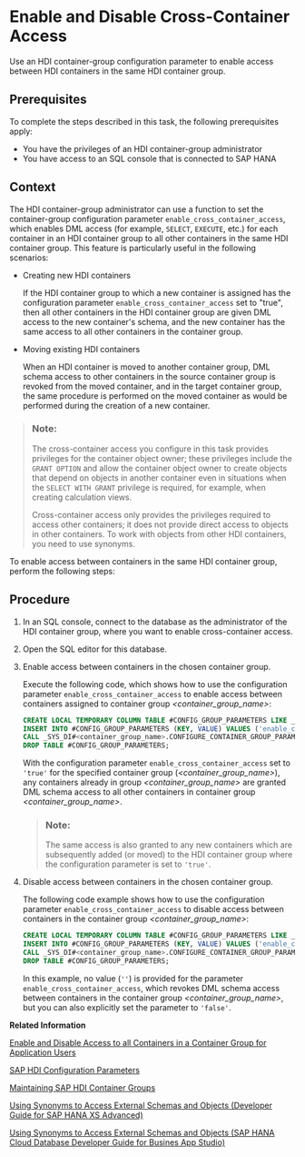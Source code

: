<!-- loioc3c34fdeccae423ea2071fd61acba787 -->

# Enable and Disable Cross-Container Access

Use an HDI container-group configuration parameter to enable access between HDI containers in the same HDI container group.



<a name="loioc3c34fdeccae423ea2071fd61acba787__prereq_mkk_w1t_ytb"/>

## Prerequisites

To complete the steps described in this task, the following prerequisites apply:

-   You have the privileges of an HDI container-group administrator
-   You have access to an SQL console that is connected to SAP HANA



## Context

The HDI container-group administrator can use a function to set the container-group configuration parameter `enable_cross_container_access`, which enables DML access \(for example, `SELECT`, `EXECUTE`, etc.\) for each container in an HDI container group to all other containers in the same HDI container group. This feature is particularly useful in the following scenarios:

-   Creating new HDI containers

    If the HDI container group to which a new container is assigned has the configuration parameter `enable_cross_container_access` set to "true", then all other containers in the HDI container group are given DML access to the new container's schema, and the new container has the same access to all other containers in the container group.

-   Moving existing HDI containers

    When an HDI container is moved to another container group, DML schema access to other containers in the source container group is revoked from the moved container, and in the target container group, the same procedure is performed on the moved container as would be performed during the creation of a new container.


> ### Note:  
> The cross-container access you configure in this task provides privileges for the container object owner; these privileges include the `GRANT OPTION` and allow the container object owner to create objects that depend on objects in another container even in situations when the `SELECT WITH GRANT` privilege is required, for example, when creating calculation views.
> 
> Cross-container access only provides the privileges required to access other containers; it does not provide direct access to objects in other containers. To work with objects from other HDI containers, you need to use synonyms.

To enable access between containers in the same HDI container group, perform the following steps:



## Procedure

1.  In an SQL console, connect to the database as the administrator of the HDI container group, where you want to enable cross-container access.

2.  Open the SQL editor for this database.

3.  Enable access between containers in the chosen container group.

    Execute the following code, which shows how to use the configuration parameter `enable_cross_container_access` to enable access between containers assigned to container group *<container\_group\_name\>*:

    ```sql
    CREATE LOCAL TEMPORARY COLUMN TABLE #CONFIG_GROUP_PARAMETERS LIKE _SYS_DI.TT_PARAMETERS; 
    INSERT INTO #CONFIG_GROUP_PARAMETERS (KEY, VALUE) VALUES ('enable_cross_container_access', 'true'); 
    CALL _SYS_DI#<container_group_name>.CONFIGURE_CONTAINER_GROUP_PARAMETERS(#CONFIG_GROUP_PARAMETERS, _SYS_DI.T_NO_PARAMETERS, ?, ?, ?); 
    DROP TABLE #CONFIG_GROUP_PARAMETERS; 
    ```

    With the configuration parameter `enable_cross_container_access` set to `'true'` for the specified container group \(*<container\_group\_name\>*\), any containers already in group *<container\_group\_name\>* are granted DML schema access to all other containers in container group *<container\_group\_name\>*.

    > ### Note:  
    > The same access is also granted to any new containers which are subsequently added \(or moved\) to the HDI container group where the configuration parameter is set to `'true'`.

4.  Disable access between containers in the chosen container group.

    The following code example shows how to use the configuration parameter `enable_cross_container_access` to disable access between containers in the container group *<container\_group\_name\>*:

    ```sql
    CREATE LOCAL TEMPORARY COLUMN TABLE #CONFIG_GROUP_PARAMETERS LIKE _SYS_DI.TT_PARAMETERS; 
    INSERT INTO #CONFIG_GROUP_PARAMETERS (KEY, VALUE) VALUES ('enable_cross_container_access', ''); 
    CALL _SYS_DI#<container_group_name>.CONFIGURE_CONTAINER_GROUP_PARAMETERS(#CONFIG_GROUP_PARAMETERS, _SYS_DI.T_NO_PARAMETERS, ?, ?, ?); 
    DROP TABLE #CONFIG_GROUP_PARAMETERS; 
    ```

    In this example, no value \(`''`\) is provided for the parameter `enable_cross_container_access`, which revokes DML schema access between containers in the container group *<container\_group\_name\>*, but you can also explicitly set the parameter to `'false'`.


**Related Information**  


[Enable and Disable Access to all Containers in a Container Group for Application Users](enable-and-disable-access-to-all-contain-9dd2703.md "Use a group configuration parameter to enable and disable access to all containers in a container group for an application run-time user.")

[SAP HDI Configuration Parameters](../13-HDI-Cloud-Admin-Maintain-HDI/sap-hdi-configuration-parameters-1d9582a.md "Configuration parameters are used to configure the behavior of SAP HANA Deployment Infrastructure (HDI).")

[Maintaining SAP HDI Container Groups](maintaining-sap-hdi-container-groups-4e9d597.md "The administrator of an SAP HDI container group is responsible for managing the SAP HDI containers that are organized into one or more HDI container groups.")

[Using Synonyms to Access External Schemas and Objects \(Developer Guide for SAP HANA XS Advanced\)](https://help.sap.com/docs/SAP_HANA_PLATFORM/4505d0bdaf4948449b7f7379d24d0f0d/bdc9f7ae66134c279a5f3683bba9b361.html)

[Using Synonyms to Access External Schemas and Objects \(SAP HANA Cloud Database Developer Guide for Busines App Studio\)](https://help.sap.com/docs/HANA_CLOUD_DATABASE/c2b99f19e9264c4d9ae9221b22f6f589/bdc9f7ae66134c279a5f3683bba9b361.html)


